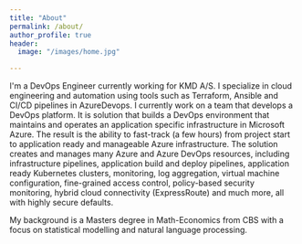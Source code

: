 ```yaml
---
title: "About"
permalink: /about/
author_profile: true
header:
  image: "/images/home.jpg"

---
```


I'm a DevOps Engineer currently working for KMD A/S. I specialize in cloud engineering and automation using tools such as Terraform, Ansible and CI/CD pipelines in AzureDevops. I currently work on a team that develops a DevOps platform. It is solution that builds a DevOps environment that maintains and operates an application specific infrastructure in Microsoft Azure. The result is the ability to fast-track (a few hours) from project start to application ready and manageable Azure infrastructure. The solution creates and manages many Azure and Azure DevOps resources, including infrastructure pipelines, application build and deploy pipelines, application ready Kubernetes clusters, monitoring, log aggregation, virtual machine configuration, fine-grained access control, policy-based security monitoring, hybrid cloud connectivity (ExpressRoute) and much more, all with highly secure defaults.

My background is a Masters degree in Math-Economics from CBS with a focus on statistical modelling and natural language processing.
